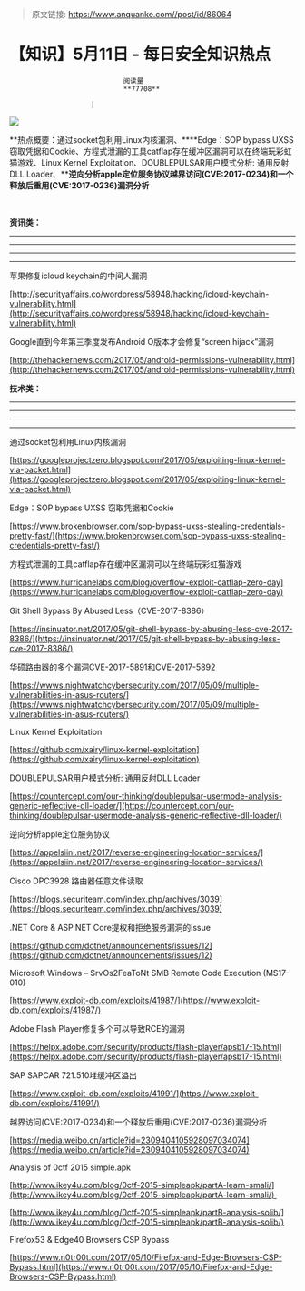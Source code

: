 > 原文链接: https://www.anquanke.com//post/id/86064 


# 【知识】5月11日 - 每日安全知识热点


                                阅读量   
                                **77708**
                            
                        |
                        
                                                                                    



[![](https://p4.ssl.qhimg.com/t0112bb4b5c1a6bb30c.png)](https://p4.ssl.qhimg.com/t0112bb4b5c1a6bb30c.png)



**热点概要：通过socket包利用Linux内核漏洞、****Edge：SOP bypass UXSS 窃取凭据和Cookie、方程式泄漏的工具catflap存在缓冲区漏洞可以在终端玩彩虹猫游戏、Linux Kernel Exploitation、DOUBLEPULSAR用户模式分析: 通用反射DLL Loader、****逆向分析apple定位服务协议越界访问(CVE:2017-0234)和一个释放后重用(CVE:2017-0236)漏洞分析**

**<br>**































































**资讯类：**

****

****

****

****







































































[](https://www.hackread.com/darkoverlord-hacks-westpark-capital-bank/)



































































































































































































































































































苹果修复icloud keychain的中间人漏洞

[http://securityaffairs.co/wordpress/58948/hacking/icloud-keychain-vulnerability.html](http://securityaffairs.co/wordpress/58948/hacking/icloud-keychain-vulnerability.html) 



Google直到今年第三季度发布Android O版本才会修复“screen hijack”漏洞

[http://thehackernews.com/2017/05/android-permissions-vulnerability.html](http://thehackernews.com/2017/05/android-permissions-vulnerability.html) 



**技术类：**

****

****

****





****































































































[](http://motherboard.vice.com/read/the-worst-hacks-of-2016)











[](https://feicong.github.io/tags/macOS%E8%BD%AF%E4%BB%B6%E5%AE%89%E5%85%A8/)



[](https://github.com/GradiusX/HEVD-Python-Solutions/blob/master/Win10%20x64%20v1511/HEVD_arbitraryoverwrite.py)

























































































通过socket包利用Linux内核漏洞

[https://googleprojectzero.blogspot.com/2017/05/exploiting-linux-kernel-via-packet.html](https://googleprojectzero.blogspot.com/2017/05/exploiting-linux-kernel-via-packet.html) 



Edge：SOP bypass UXSS 窃取凭据和Cookie

[https://www.brokenbrowser.com/sop-bypass-uxss-stealing-credentials-pretty-fast/](https://www.brokenbrowser.com/sop-bypass-uxss-stealing-credentials-pretty-fast/) 



方程式泄漏的工具catflap存在缓冲区漏洞可以在终端玩彩虹猫游戏

[https://www.hurricanelabs.com/blog/overflow-exploit-catflap-zero-day](https://www.hurricanelabs.com/blog/overflow-exploit-catflap-zero-day) 



Git Shell Bypass By Abused Less（CVE-2017-8386）

[https://insinuator.net/2017/05/git-shell-bypass-by-abusing-less-cve-2017-8386/](https://insinuator.net/2017/05/git-shell-bypass-by-abusing-less-cve-2017-8386/) 



华硕路由器的多个漏洞CVE-2017-5891和CVE-2017-5892

[https://wwws.nightwatchcybersecurity.com/2017/05/09/multiple-vulnerabilities-in-asus-routers/](https://wwws.nightwatchcybersecurity.com/2017/05/09/multiple-vulnerabilities-in-asus-routers/) 



Linux Kernel Exploitation

[https://github.com/xairy/linux-kernel-exploitation](https://github.com/xairy/linux-kernel-exploitation) 



DOUBLEPULSAR用户模式分析: 通用反射DLL Loader

[https://countercept.com/our-thinking/doublepulsar-usermode-analysis-generic-reflective-dll-loader/](https://countercept.com/our-thinking/doublepulsar-usermode-analysis-generic-reflective-dll-loader/) 



逆向分析apple定位服务协议

[https://appelsiini.net/2017/reverse-engineering-location-services/](https://appelsiini.net/2017/reverse-engineering-location-services/) 



Cisco DPC3928 路由器任意文件读取

[https://blogs.securiteam.com/index.php/archives/3039](https://blogs.securiteam.com/index.php/archives/3039) 



.NET Core &amp; ASP.NET Core提权和拒绝服务漏洞的issue

[https://github.com/dotnet/announcements/issues/12](https://github.com/dotnet/announcements/issues/12) 



Microsoft Windows – SrvOs2FeaToNt SMB Remote Code Execution (MS17-010)

[https://www.exploit-db.com/exploits/41987/](https://www.exploit-db.com/exploits/41987/) 



Adobe Flash Player修复多个可以导致RCE的漏洞

[https://helpx.adobe.com/security/products/flash-player/apsb17-15.html](https://helpx.adobe.com/security/products/flash-player/apsb17-15.html) 



SAP SAPCAR 721.510堆缓冲区溢出

[https://www.exploit-db.com/exploits/41991/](https://www.exploit-db.com/exploits/41991/) 



越界访问(CVE:2017-0234)和一个释放后重用(CVE:2017-0236)漏洞分析

[https://media.weibo.cn/article?id=2309404105928097034074](https://media.weibo.cn/article?id=2309404105928097034074) 



Analysis of 0ctf 2015 simple.apk

[http://www.ikey4u.com/blog/0ctf-2015-simpleapk/partA-learn-smali/](http://www.ikey4u.com/blog/0ctf-2015-simpleapk/partA-learn-smali/) 

[http://www.ikey4u.com/blog/0ctf-2015-simpleapk/partB-analysis-solib/](http://www.ikey4u.com/blog/0ctf-2015-simpleapk/partB-analysis-solib/) 



Firefox53 &amp; Edge40 Browsers CSP Bypass

[https://www.n0tr00t.com/2017/05/10/Firefox-and-Edge-Browsers-CSP-Bypass.html](https://www.n0tr00t.com/2017/05/10/Firefox-and-Edge-Browsers-CSP-Bypass.html) 



